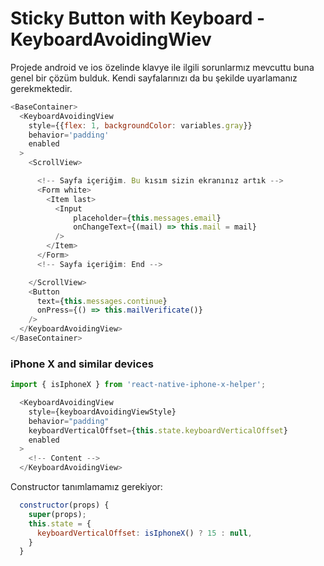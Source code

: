 # Sticky Button with Keyboard - KeyboardAvoidingWiev

Projede android ve ios özelinde klavye ile ilgili sorunlarmız mevcuttu buna genel bir çözüm bulduk. Kendi sayfalarınızı da bu şekilde uyarlamanız gerekmektedir.

```javascript
<BaseContainer>
  <KeyboardAvoidingView
    style={{flex: 1, backgroundColor: variables.gray}}
    behavior='padding'
    enabled
  >
    <ScrollView>

      <!-- Sayfa içeriğim. Bu kısım sizin ekranınız artık -->
      <Form white>
        <Item last>
          <Input
              placeholder={this.messages.email}
              onChangeText={(mail) => this.mail = mail}
          />
        </Item>
      </Form>
      <!-- Sayfa içeriğim: End -->

    </ScrollView>
    <Button
      text={this.messages.continue}
      onPress={() => this.mailVerificate()}
    />
  </KeyboardAvoidingView>
</BaseContainer>
```

### iPhone X and similar devices

```javascript
import { isIphoneX } from 'react-native-iphone-x-helper';

  <KeyboardAvoidingView
    style={keyboardAvoidingViewStyle}
    behavior="padding"
    keyboardVerticalOffset={this.state.keyboardVerticalOffset}
    enabled
  >
    <!-- Content -->
  </KeyboardAvoidingView>
```

Constructor tanımlamamız gerekiyor:

```javascript
  constructor(props) {
    super(props);
    this.state = {
      keyboardVerticalOffset: isIphoneX() ? 15 : null,
    }
  }
```